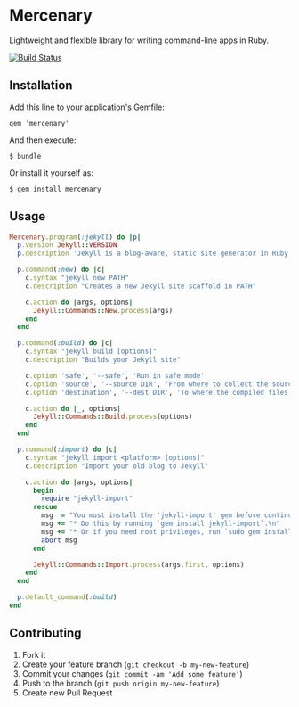 # Mercenary

Lightweight and flexible library for writing command-line apps in Ruby.

[![Build Status](https://secure.travis-ci.org/jekyll/mercenary.png)](https://travis-ci.org/jekyll/mercenary)

## Installation

Add this line to your application's Gemfile:

    gem 'mercenary'

And then execute:

    $ bundle

Or install it yourself as:

    $ gem install mercenary

## Usage

```ruby
Mercenary.program(:jekyll) do |p|
  p.version Jekyll::VERSION
  p.description 'Jekyll is a blog-aware, static site generator in Ruby'

  p.command(:new) do |c|
    c.syntax "jekyll new PATH"
    c.description "Creates a new Jekyll site scaffold in PATH"

    c.action do |args, options|
      Jekyll::Commands::New.process(args)
    end
  end

  p.command(:build) do |c|
    c.syntax "jekyll build [options]"
    c.description "Builds your Jekyll site"

    c.option 'safe', '--safe', 'Run in safe mode'
    c.option 'source', '--source DIR', 'From where to collect the source files'
    c.option 'destination', '--dest DIR', 'To where the compiled files should be written'

    c.action do |_, options|
      Jekyll::Commands::Build.process(options)
    end
  end

  p.command(:import) do |c|
    c.syntax "jekyll import <platform> [options]"
    c.description "Import your old blog to Jekyll"

    c.action do |args, options|
      begin
        require "jekyll-import"
      rescue
        msg  = "You must install the 'jekyll-import' gem before continuing.\n"
        msg += "* Do this by running `gem install jekyll-import`.\n"
        msg += "* Or if you need root privileges, run `sudo gem install jekyll-import`."
        abort msg
      end

      Jekyll::Commands::Import.process(args.first, options)
    end
  end

  p.default_command(:build)
end
```

## Contributing

1. Fork it
2. Create your feature branch (`git checkout -b my-new-feature`)
3. Commit your changes (`git commit -am 'Add some feature'`)
4. Push to the branch (`git push origin my-new-feature`)
5. Create new Pull Request
